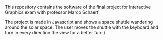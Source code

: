  This repository contains the software of the final project for Interactive Graphics exam with professor Marco Schaerf.
 
 The project is made in Javascript and shows a space shuttle wandering around the solar space. The user moves the shuttle with  the keyboard and turn in every direction the view for a better fun :)
